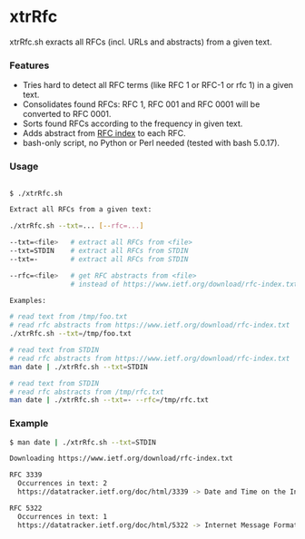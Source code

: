 # xtrRfc

xtrRfc.sh exracts all RFCs (incl. URLs and abstracts) from a given text.


### Features

- Tries hard to detect all RFC terms (like RFC 1 or RFC-1 or rfc 1) in a given text.
- Consolidates found RFCs: RFC 1, RFC 001 and RFC 0001 will be converted to RFC 0001.
- Sorts found RFCs according to the frequency in given text.
- Adds abstract from [RFC index](https://www.ietf.org/download/rfc-index.txt) to each RFC.
- bash-only script, no Python or Perl needed (tested with bash 5.0.17).



### Usage

```bash

$ ./xtrRfc.sh 

Extract all RFCs from a given text:

./xtrRfc.sh --txt=... [--rfc=...]

--txt=<file>   # extract all RFCs from <file>
--txt=STDIN    # extract all RFCs from STDIN
--txt=-        # extract all RFCs from STDIN

--rfc=<file>   # get RFC abstracts from <file>
               # instead of https://www.ietf.org/download/rfc-index.txt

Examples:

# read text from /tmp/foo.txt
# read rfc abstracts from https://www.ietf.org/download/rfc-index.txt
./xtrRfc.sh --txt=/tmp/foo.txt

# read text from STDIN
# read rfc abstracts from https://www.ietf.org/download/rfc-index.txt
man date | ./xtrRfc.sh --txt=STDIN

# read text from STDIN
# read rfc abstracts from /tmp/rfc.txt
man date | ./xtrRfc.sh --txt=- --rfc=/tmp/rfc.txt
```


### Example

```bash
$ man date | ./xtrRfc.sh --txt=STDIN

Downloading https://www.ietf.org/download/rfc-index.txt

RFC 3339
  Occurrences in text: 2
  https://datatracker.ietf.org/doc/html/3339 -> Date and Time on the Internet: Timestamps. G. Klyne, C. Newman. July 2002. (Format: TXT, HTML) (Status: PROPOSED STANDARD) (DOI: 10.17487/RFC3339) 

RFC 5322
  Occurrences in text: 1
  https://datatracker.ietf.org/doc/html/5322 -> Internet Message Format. P. Resnick, Ed.. October 2008. (Format: TXT, HTML) (Obsoletes RFC2822) (Updates RFC4021) (Updated by RFC6854) (Status: DRAFT STANDARD) (DOI: 10.17487/RFC5322) 

```

